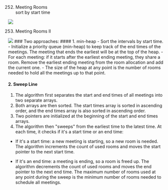 252. Meeting Rooms  
sort by start time
<img src="https://i.gyazo.com/0ac68d4e4f03ebe53b5ba66fbb46ad1c.png"/>

253. Meeting Rooms II
<img src="https://i.gyazo.com/50d654e2998d304fa6f23b5c42af6890.png"/>  
### Two approaches:
#### 1. min-heap
- Sort the intervals by start time. 
- Initialize a priority queue (min-heap) to keep track of the end times of the meetings. The meeting that ends the earliest will be at the top of the heap. 
  - For each meeting:  
    if it starts after the earliest ending meeting, they share a room.  
    Remove the earliest ending meeting from the room allocation and add the current one.
- The size of the heap at any point is the number of rooms needed to hold all the meetings up to that point.

#### 2. Sweep Line
   1. The algorithm first separates the start and end times of all meetings into two separate arrays.
   2. Both arrays are then sorted. The start times array is sorted in ascending order, and the end times array is also sorted in ascending order.
   3. Two pointers are initialized at the beginning of the start and end times arrays.
   4. The algorithm then "sweeps" from the earliest time to the latest time. At each time, it checks if it's a start time or an end time:
   - If it's a start time:
   a new meeting is starting, so a new room is needed. The algorithm increments the count of used rooms and moves the start pointer to the next start time.
   
   - If it's an end time:
   a meeting is ending, so a room is freed up. The algorithm decrements the count of used rooms and moves the end pointer to the next end time.
   The maximum number of rooms used at any point during the sweep is the minimum number of rooms needed to schedule all meetings.